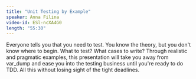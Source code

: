 ```yaml
---
title: "Unit Testing by Example"
speaker: Anna Filina
video-id: ESl-ncXA4G0
length: "55:30"
---
```

Everyone tells you that you need to test. You know the theory, but you don't know where to begin. What to test? What cases to write? Through realistic and pragmatic examples, this presentation will take you away from var_dump and ease you into the testing business until you're ready to do TDD. All this without losing sight of the tight deadlines.
